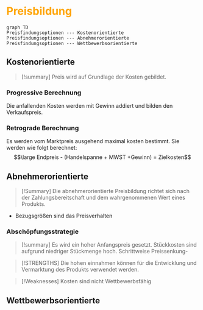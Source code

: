 # <font color = "orange">Preisbildung</font>

``` mermaid 
graph TD
Preisfindungsoptionen --- Kostenorientierte
Preisfindungsoptionen --- Abnehmerorientierte
Preisfindungsoptionen --- Wettbewerbsorientierte
```

## Kostenorientierte
>[!summary]
>Preis wird auf Grundlage der Kosten gebildet.
### Progressive Berechnung
Die anfallenden Kosten werden mit Gewinn addiert und bilden den Verkaufspreis.  
### Retrograde Berechnung 
Es werden vom Marktpreis ausgehend maximal kosten bestimmt. 
Sie werden wie folgt berechnet:
$$\large Endpreis - (Handelspanne + MWST +Gewinn) = Zielkosten$$
## Abnehmerorientierte
>[!Summary]
>Die abnehmerorientierte Preisbildung richtet sich nach der Zahlungsbereitschaft und dem wahrgenommenen Wert eines Produkts.
- Bezugsgrößen sind das Preisverhalten 
### Abschöpfungsstrategie
>[!summary]
>Es wird ein hoher Anfangspreis gesetzt.
>Stückkosten sind aufgrund niedriger Stückmenge hoch.
>Schrittweise Preissenkung-

>[!STRENGTHS]
>Die hohen einnahmen können für die Entwicklung und Vermarktung des Produkts verwendet werden.

>[!Weaknesses]
>Kosten sind nicht Wettbewerbsfähig


## Wettbewerbsorientierte



